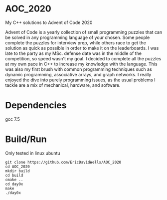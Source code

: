 # AOC_2020
My C++ solutions to Advent of Code 2020

Advent of Code is a yearly collection of small programming puzzles that can be solved in any programming language of your chosen. Some people complete the puzzles for interview prep, while others race to get the solution as quick as possible in order to make it on the leaderboards. I was late to the party as my MSc. defense date was in the middle of the competition, so speed wasn't my goal.  I decided to complete all the puzzles at my own pace in C++ to increase my knowledge with the language. This was also my first brush with common programming techniques such as dynamic programming, associative arrays, and graph networks. I really enjoyed the dive into purely programming issues, as the usual problems I tackle are a mix of mechanical, hardware, and software.

# Dependencies
gcc 7.5

# Build/Run
Only tested in linux ubuntu

`git clone https://github.com/EricDavidWells/AOC_2020`\
`cd AOC_2020`\
`mkdir build`\
`cd build`\
`cmake ..`\
`cd day0x`\
`make`\
`./day0x`
